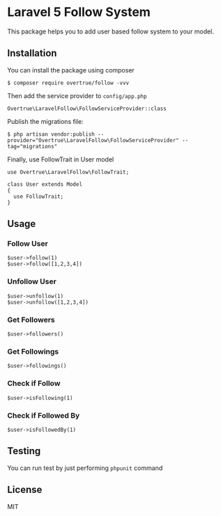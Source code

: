 # Laravel 5 Follow System

This package helps you to add user based follow system to your model.

## Installation

You can install the package using composer

```
$ composer require overtrue/follow -vvv
```

Then add the service provider to `config/app.php`

```
Overtrue\LaravelFollow\FollowServiceProvider::class
```

Publish the migrations file:

```
$ php artisan vendor:publish --provider="Overtrue\LaravelFollow\FollowServiceProvider" --tag="migrations"
```

Finally, use FollowTrait in User model

```
use Overtrue\LaravelFollow\FollowTrait;

class User extends Model
{
  use FollowTrait;
}
```

## Usage

### Follow User
```
$user->follow(1)
$user->follow([1,2,3,4])
```

### Unfollow User
```
$user->unfollow(1)
$user->unfollow([1,2,3,4])
```

### Get Followers
```
$user->followers()
```

### Get Followings
```
$user->followings()
```

### Check if Follow
```
$user->isFollowing(1)
```

### Check if Followed By
```
$user->isFollowedBy(1)
```

## Testing
You can run test by just performing `phpunit` command

## License

MIT
